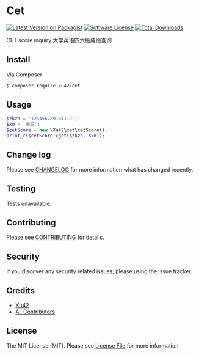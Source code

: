 # Cet

[![Latest Version on Packagist][ico-version]][link-packagist]
[![Software License][ico-license]](LICENSE.md)
[![Total Downloads][ico-downloads]][link-downloads]

CET score inquiry 大学英语四六级成绩查询

## Install

Via Composer

``` bash
$ composer require xu42/cet
```

## Usage

``` php
$zkzh = '123456789101112';
$xm = '张三';
$cetScore = new \Xu42\cet\cetScore();
print_r($cetScore->get($zkzh, $xm));
```

## Change log

Please see [CHANGELOG](CHANGELOG.md) for more information what has changed recently.

## Testing

Tests unavailable.

## Contributing

Please see [CONTRIBUTING](CONTRIBUTING.md) for details.

## Security

If you discover any security related issues, please using the issue tracker.

## Credits

- [Xu42](https://github.com/xu42)
- [All Contributors](https://github.com/xu42/cet/contributors)

## License

The MIT License (MIT). Please see [License File](LICENSE.md) for more information.

[ico-version]: https://img.shields.io/packagist/v/xu42/cet.svg?style=flat-square
[ico-license]: https://img.shields.io/badge/license-MIT-brightgreen.svg?style=flat-square
[ico-downloads]: https://img.shields.io/packagist/dt/xu42/cet.svg?style=flat-square

[link-packagist]: https://packagist.org/packages/xu42/cet
[link-downloads]: https://packagist.org/packages/xu42/cet
[link-author]: https://github.com/xu42
[link-contributors]: ../../contributors

